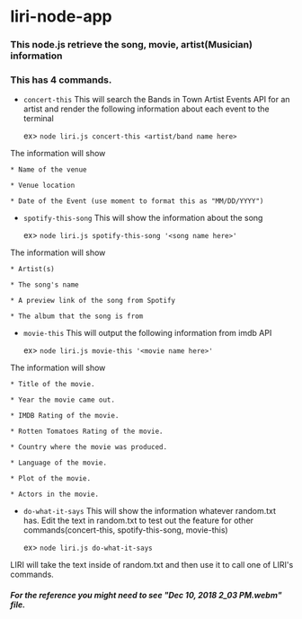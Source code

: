 # liri-node-app

### This node.js retrieve the song, movie, artist(Musician) information
### This has 4 commands.

* `concert-this`
This will search the Bands in Town Artist Events API for an artist and render the following information about each event to the terminal

    ex> `node liri.js concert-this <artist/band name here>`

The information will show

    * Name of the venue

    * Venue location

    * Date of the Event (use moment to format this as "MM/DD/YYYY")


* `spotify-this-song`
This will show the information about the song

    ex> `node liri.js spotify-this-song '<song name here>'`

The information will show

    * Artist(s)

    * The song's name

    * A preview link of the song from Spotify

    * The album that the song is from

* `movie-this`
This will output the following information from imdb API

    ex> `node liri.js movie-this '<movie name here>'`

The information will show

    * Title of the movie.

    * Year the movie came out.

    * IMDB Rating of the movie.

    * Rotten Tomatoes Rating of the movie.

    * Country where the movie was produced.

    * Language of the movie.

    * Plot of the movie.

    * Actors in the movie.


* `do-what-it-says`
This will show the information whatever random.txt has. Edit the text in random.txt to test out the feature for other commands(concert-this, spotify-this-song, movie-this)

    ex> `node liri.js do-what-it-says`

LIRI will take the text inside of random.txt and then use it to call one of LIRI's commands.

##### For the reference you might need to see "Dec 10, 2018 2_03 PM.webm" file.